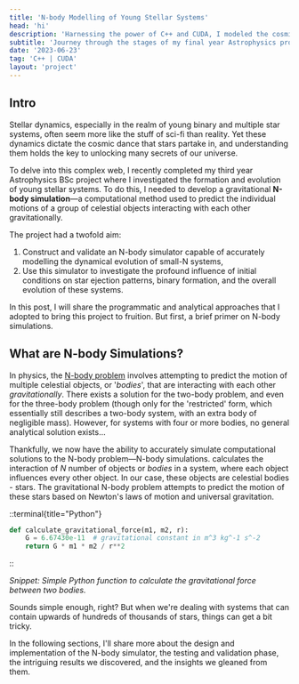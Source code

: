 ```yaml
---
title: 'N-body Modelling of Young Stellar Systems'
head: 'hi'
description: 'Harnessing the power of C++ and CUDA, I modeled the cosmic dance of young stars for my final year Astrophysics project, unveiling the gravitational mysteries of stellar cores through dynamic N-body simulations.'
subtitle: 'Journey through the stages of my final year Astrophysics project.'
date: '2023-06-23'
tag: 'C++ | CUDA'
layout: 'project'
---
```


## Intro

Stellar dynamics, especially in the realm of young binary and multiple star systems, often seem more like the stuff of sci-fi than reality. Yet these dynamics dictate the cosmic dance that stars partake in, and understanding them holds the key to unlocking many secrets of our universe. 

To delve into this complex web, I recently completed my third year Astrophysics BSc project where I investigated the formation and evolution of young stellar systems. To do this, I needed to develop a gravitational **N-body simulation**—a computational method used to predict the individual motions of a group of celestial objects interacting with each other gravitationally.

The project had a twofold aim: 
1. Construct and validate an N-body simulator capable of accurately modelling the dynamical evolution of small-N systems, 
2. Use this simulator to investigate the profound influence of initial conditions on star ejection patterns, binary formation, and the overall evolution of these systems.

In this post, I will share the programmatic and analytical approaches that I adopted to bring this project to fruition. But first, a brief primer on N-body simulations.

## What are N-body Simulations?

In physics, the [N-body problem](https://en.wikipedia.org/wiki/N-body_problem) involves attempting to predict the motion of multiple celestial objects, or '*bodies*', that are interacting with each other *gravitationally*. There exists a solution for the two-body problem, and even for the three-body problem (though only for the 'restricted' form, which essentially still describes a two-body system, with an extra body of negligible mass). However, for systems with four or more bodies, no general analytical solution exists...


Thankfully, we now have the ability to accurately simulate computational solutions to the N-body problem—N-body simulations. calculates the interaction of *N* number of objects or *bodies* in a system, where each object influences every other object. In our case, these objects are celestial bodies - stars. The gravitational N-body problem attempts to predict the motion of these stars based on Newton's laws of motion and universal gravitation.

::terminal{title="Python"}
```python
def calculate_gravitational_force(m1, m2, r):
    G = 6.67430e-11  # gravitational constant in m^3 kg^-1 s^-2
    return G * m1 * m2 / r**2
```
::

*Snippet: Simple Python function to calculate the gravitational force between two bodies.*

Sounds simple enough, right? But when we're dealing with systems that can contain upwards of hundreds of thousands of stars, things can get a bit tricky.

In the following sections, I'll share more about the design and implementation of the N-body simulator, the testing and validation phase, the intriguing results we discovered, and the insights we gleaned from them. 

